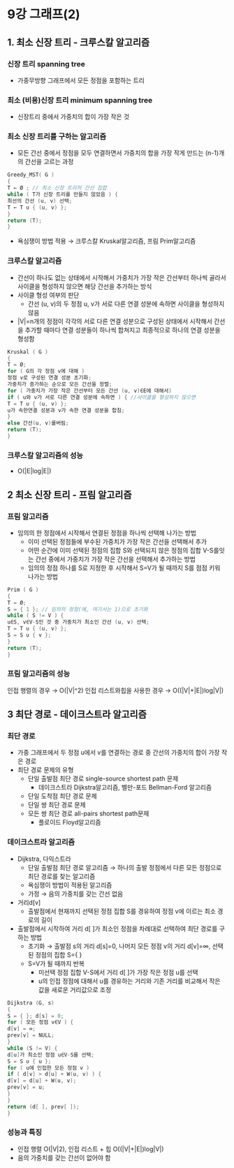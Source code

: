 # 9강 그래프(2)

## 1. 최소 신장 트리 - 크루스칼 알고리즘

### 신장 트리 spanning tree

- 가중무방향 그래프에서 모든 정점을 포함하는 트리

### 최소 (비용)신장 트리 minimum spanning tree

- 신장트리 중에서 가중치의 합이 가장 작은 것

### 최소 신장 트리를 구하는 알고리즘

- 모든 간선 중에서 정점을 모두 연결하면서 가중치의 합을 가장 작게 만드는 (n-1)개의 간선을 고르는 과정

```kotlin
Greedy_MST( G )
{
T ← Ø ; // 최소 신장 트리의 간선 집합
while ( T가 신장 트리를 만들지 않았음 ) {
최선의 간선 (u, v) 선택;
T ← T ∪ { (u, v) };
}
return (T);
}
```

- 욕심쟁이 방법 적용 → 크루스칼 Kruskal알고리즘, 프림 Prim알고리즘

### 크루스칼 알고리즘

- 간선이 하나도 없는 상태에서 시작해서 가중치가 가장 작은 간선부터 하나씩 골라서 사이클을 형성하지 않으면 해당 간선을 추가하는 방식
- 사이클 형성 여부의 판단
    - 간선 (u, v)의 두 정점 u, v가 서로 다른 연결 성분에 속하면 사이클을 형성하지 않음
- |V|=n개의 정점이 각각의 서로 다른 연결 성분으로 구성된 상태에서 시작해서 간선을 추가할 때마다 연결 성분들이 하나씩 합쳐지고 최종적으로 하나의 연결 성분을 형성함

```kotlin
Kruskal ( G )
{
T = Ø;
for ( G의 각 정점 v에 대해 )
정점 v로 구성된 연결 성분 초기화;
가중치가 증가하는 순으로 모든 간선을 정렬;
for ( 가중치가 가장 작은 간선부터 모든 간선 (u, v)∈E에 대해서)
if ( u와 v가 서로 다른 연결 성분에 속하면 ) { //사이클을 형성하지 않으면
T = T ∪ { (u, v) };
u가 속한연결 성분과 v가 속한 연결 성분을 합침;
}
else 간선(u, v)를버림;
return (T);
}
```

### 크루스칼 알고리즘의 성능

- O(|E|log|E|)

## 2 최소 신장 트리 - 프림 알고리즘

### 프림 알고리즘

- 임의의 한 정점에서 시작해서 연결된 정점을 하나씩 선택해 나가는 방법
    - 이미 선택된 정점들에 부수된 가중치가 가장 작은 간선을 선택해서 추가
    - 어떤 순간에 이미 선택된 정점의 집합 S와 선택되지 않은 정점의 집합 V-S를잇는 간선 중에서 가중치가 가장 작은 간선을 선택해서 추가하는 방법
    - 임의의 정점 하나를 S로 지정한 후 시작해서 S=V가 될 때까지 S를 점점 키워 나가는 방법

```kotlin
Prim ( G )
{
T = Ø;
S = { 1 }; // 임의의 정점(예, 여기서는 1)으로 초기화
while ( S != V ) {
u∈S, v∈V-S인 것 중 가중치가 최소인 간선 (u, v) 선택;
T = T ∪ { (u, v) };
S = S ∪ { v };
}
return (T);
}
```

### 프림 알고리즘의 성능

인접 행렬의 경우 → O(|V|^2)
인접 리스트와힙을 사용한 경우 → O((|V|+|E|)log|V|)

## 3 최단 경로 - 데이크스트라 알고리즘

### 최단 경로

- 가중 그래프에서 두 정점 u에서 v를 연결하는 경로 중 간선의 가중치의 합이 가장 작은 경로
- 최단 경로 문제의 유형
    - 단일 출발점 최단 경로 single-source shortest path 문제
        - 데이크스트라 Dijkstra알고리즘, 벨만-포드 Bellman-Ford 알고리즘
    - 단일 도착점 최단 경로 문제
    - 단일 쌍 최단 경로 문제
    - 모든 쌍 최단 경로 all-pairs shortest path문제
        - 플로이드 Floyd알고리즘

### 데이크스트라 알고리즘

- Dijkstra, 다익스트라
    - 단일 출발점 최단 경로 알고리즘 → 하나의 출발 정점에서 다른 모든 정점으로 최단 경로를 찾는 알고리즘
    - 욕심쟁이 방법이 적용된 알고리즘
    - 가정 → 음의 가중치를 갖는 간선 없음
- 거리d[v]
    - 출발점에서 현재까지 선택된 정점 집합 S를 경유하여 정점 v에 이르는 최소 경로의 길이
- 출발점에서 시작하여 거리 d[ ]가 최소인 정점을 차례대로 선택하여 최단 경로를 구하는 방법
    - 초기화 → 출발점 s의 거리 d[s]=0, 나머지 모든 정점 v의 거리 d[v]=∞, 선택된 정점의 집합 S={ }
    - S=V가 될 때까지 반복
        - 미선택 정점 집합 V-S에서 거리 d[ ]가 가장 작은 정점 u를 선택
        - u의 인접 정점에 대해서 u를 경유하는 거리와 기존 거리를 비교해서 작은 값을 새로운 거리값으로 조정

```kotlin
Dijkstra (G, s)
{
S = { }; d[s] = 0;
for ( 모든 정점 v∈V ) {
d[v] = ∞;
prev[v] = NULL;
}
while (S != V) {
d[u]가 최소인 정점 u∈V-S를 선택;
S = S ∪ { u };
for ( u에 인접한 모든 정점 v )
if ( d[v] > d[u] + W(u, v) ) {
d[v] = d[u] + W(u, v);
prev[v] = u;
}
}
return (d[ ], prev[ ]);
}
```

### 성능과 특징

- 인접 행렬 O(|V|2), 인접 리스트 + 힙 O((|V|+|E|)log|V|)
- 음의 가중치를 갖는 간선이 없어야 함